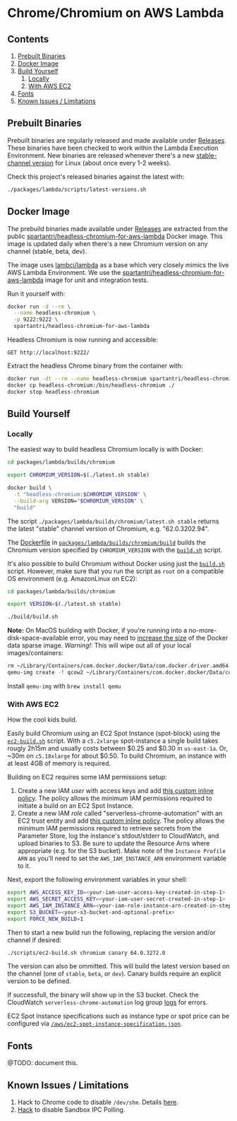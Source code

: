 # Chrome/Chromium on AWS Lambda

## Contents
1. [Prebuilt Binaries](#prebuilt-binaries)
1. [Docker Image](#docker-image)
1. [Build Yourself](#build-yourself)
    1. [Locally](#locally)
    1. [With AWS EC2](#with-aws-ec2)
1. [Fonts](#fonts)
1. [Known Issues / Limitations](#known-issues--limitations)


## Prebuilt Binaries

Prebuilt binaries are regularly released and made available under [Releases](https://github.com/spartantri/serverless-chrome/releases). These binaries have been checked to work within the Lambda Execution Environment. New binaries are released whenever there's a new [stable-channel version](https://omahaproxy.appspot.com/) for Linux (about once every 1-2 weeks).

Check this project's released binaries against the latest with:

```bash
./packages/lambda/scripts/latest-versions.sh
```


## Docker Image

The prebuild binaries made available under [Releases](https://github.com/spartantri/serverless-chrome/releases) are extracted from the public [spartantri/headless-chromium-for-aws-lambda](https://hub.docker.com/r/spartantri/headless-chromium-for-aws-lambda/) Docker image. This image is updated daily when there's a new Chromium version on any channel (stable, beta, dev).

The image uses [lambci/lambda](https://hub.docker.com/r/lambci/lambda/) as a base which very closely mimics the live AWS Lambda Environment. We use the [spartantri/headless-chromium-for-aws-lambda](https://hub.docker.com/r/spartantri/headless-chromium-for-aws-lambda/) image for unit and integration tests.

Run it yourself with:

```bash
docker run -d --rm \
  --name headless-chromium \
  -p 9222:9222 \
  spartantri/headless-chromium-for-aws-lambda
```

Headless Chromium is now running and accessible:

```
GET http://localhost:9222/
```

Extract the headless Chrome binary from the container with:

```bash
docker run -dt --rm --name headless-chromium spartantri/headless-chromium-for-aws-lambda:stable
docker cp headless-chromium:/bin/headless-chromium ./
docker stop headless-chromium
```


## Build Yourself

### Locally

The easiest way to build headless Chromium locally is with Docker:

```bash
cd packages/lambda/builds/chromium

export CHROMIUM_VERSION=$(./latest.sh stable)

docker build \
  -t "headless-chromium:$CHROMIUM_VERSION" \
  --build-arg VERSION="$CHROMIUM_VERSION" \
  "build"
```

The script `./packages/lambda/builds/chromium/latest.sh stable` returns the latest "stable" channel version of Chromium, e.g. "62.0.3202.94".

The [Dockerfile](/packages/lambda/builds/chromium/build/Dockerfile) in [`packages/lambda/builds/chromium/build`](/packages/lambda/builds/chromium/build) builds the Chromium version specified by `CHROMIUM_VERSION` with the [`build.sh`](/packages/lambda/builds/chromium/build/build.sh) script.

It's also possible to build Chromium without Docker using just the [`build.sh`](/packages/lambda/builds/chromium/build/build.sh) script. However, make sure that you run the script as `root` on a compatible OS environment (e.g. AmazonLinux on EC2):

```bash
cd packages/lambda/builds/chromium

export VERSION=$(./latest.sh stable)

./build/build.sh
```

**Note:** On MacOS building with Docker, if you're running into a no-more-disk-space-available error, you may need to [increase the size](https://community.hortonworks.com/articles/65901/how-to-increase-the-size-of-the-base-docker-for-ma.html) of the Docker data sparse image. *Warning!:* This will wipe out all of your local images/containers:

```bash
rm ~/Library/Containers/com.docker.docker/Data/com.docker.driver.amd64-linux/Docker.qcow2
qemu-img create -f qcow2 ~/Library/Containers/com.docker.docker/Data/com.docker.driver.amd64-linux/Docker.qcow2 50G
```

Install `qemu-img` with `brew install qemu`


### With AWS EC2

How the cool kids build.

Easily build Chromium using an EC2 Spot Instance (spot-block) using the [`ec2-build.sh`](/scripts/ec2-build.sh) script. With a `c5.2xlarge` spot-instance a single build takes rougly 2h15m and usually costs between $0.25 and $0.30 in `us-east-1a`. Or, ~30m on `c5.18xlarge` for about $0.50. To build Chromium, an instance with at least 4GB of memory is required.

Building on EC2 requires some IAM permissions setup:

1. Create a new IAM _user_ with access keys and add [this custom inline policy](/aws/iam-serverless-chrome-automation-user-policy.json). The policy allows the minimum IAM permissions required to initiate a build on an EC2 Spot Instance.
1. Create a new IAM _role_ called "serverless-chrome-automation" with an EC2 trust entity and add [this custom inline policy](/aws/iam-serverless-chrome-automation-role-policy.json). The policy allows the minimum IAM permissions required to retrieve secrets from the Parameter Store, log the instance's stdout/stderr to CloudWatch, and upload binaries to S3. Be sure to update the Resource Arns where appropriate (e.g. for the S3 bucket). Make note of the `Instance Profile ARN` as you'll need to set the `AWS_IAM_INSTANCE_ARN` environment variable to it.

Next, export the following environment variables in your shell:

```bash
export AWS_ACCESS_KEY_ID=<your-iam-user-access-key-created-in-step-1>
export AWS_SECRET_ACCESS_KEY=<your-iam-user-secret-created-in-step-1>
export AWS_IAM_INSTANCE_ARN=<your-iam-role-instance-arn-created-in-step-2>
export S3_BUCKET=<your-s3-bucket-and-optional-prefix>
export FORCE_NEW_BUILD=1
```

Then to start a new build run the following, replacing the version and/or channel if desired:

```bash
./scripts/ec2-build.sh chromium canary 64.0.3272.0
```

The version can also be ommitted. This will build the latest version based on the channel (one of `stable`, `beta`, or `dev`). Canary builds require an explicit version to be defined.

If successfull, the binary will show up in the S3 bucket. Check the CloudWatch `serverless-chrome-automation` log group [logs](https://console.aws.amazon.com/cloudwatch/home?region=us-east-1#logStream:group=/serverless-chrome-automation;streamFilter=typeLogStreamPrefix) for errors.

EC2 Spot Instance specifications such as instance type or spot price can be configured via [`/aws/ec2-spot-instance-specification.json`](/aws/ec2-spot-instance-specification.json).

## Fonts

@TODO: document this.


## Known Issues / Limitations

1. Hack to Chrome code to disable `/dev/shm`. Details [here](https://medium.com/@marco.luethy/running-headless-chrome-on-aws-lambda-fa82ad33a9eb).
1. [Hack](https://github.com/spartantri/serverless-chrome/issues/41#issuecomment-341712878) to disable Sandbox IPC Polling.
